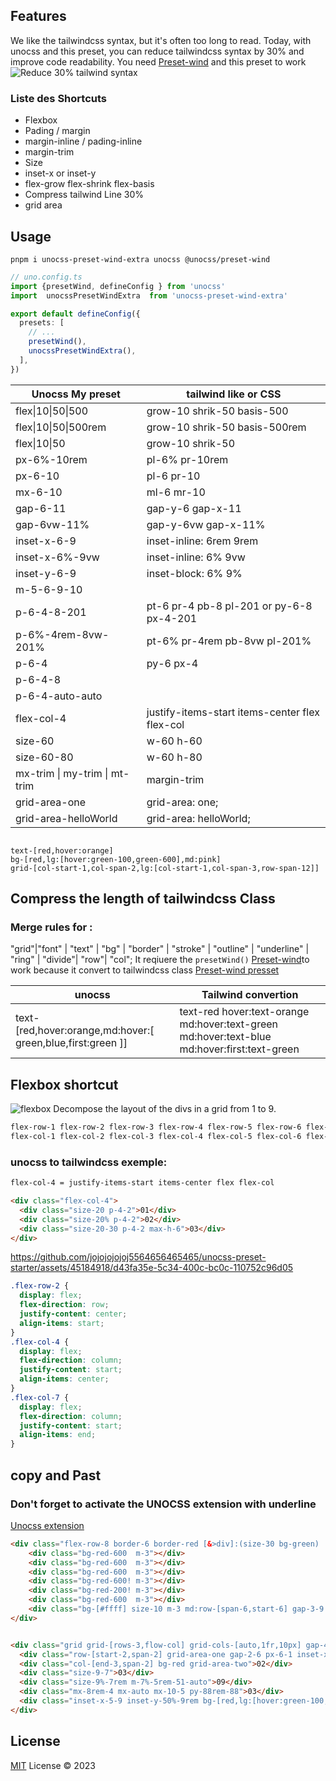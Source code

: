 ## Features

We like the tailwindcss syntax, but it's often too long to read. Today, with unocss and this preset, you can reduce tailwindcss syntax by 30% and improve code readability.
You need [Preset-wind](https://www.npmjs.com/package/@unocss/preset-wind) and this preset to work
![Reduce 30% tailwind syntax](https://github.com/jojojojojoj5564656465465/unocss-preset-starter/assets/45184918/efb0180e-38f5-4360-89f5-92b646995de1)

### Liste des Shortcuts
- Flexbox
- Pading / margin
- margin-inline / pading-inline
- margin-trim
- Size
- inset-x or inset-y
- flex-grow flex-shrink flex-basis
- Compress tailwind Line 30%
- grid area

## Usage
```shell
pnpm i unocss-preset-wind-extra unocss @unocss/preset-wind
```

```ts
// uno.config.ts
import {presetWind, defineConfig } from 'unocss'
import  unocssPresetWindExtra  from 'unocss-preset-wind-extra'

export default defineConfig({
  presets: [
    // ...
    presetWind(),
    unocssPresetWindExtra(),
  ],
})
```
| Unocss My preset              | tailwind like or CSS                           |
|-------------------------------|------------------------------------------------|
| flex\|10\|50\|500             | grow-10 shrik-50 basis-500                     |
| flex\|10\|50\|500rem          | grow-10 shrik-50 basis-500rem                  |
| flex\|10\|50                  | grow-10 shrik-50                               |
| px-6%-10rem                   | pl-6% pr-10rem                                 |
| px-6-10                       | pl-6 pr-10                                     |
| mx-6-10                       | ml-6 mr-10                                     |
| gap-6-11                      | gap-y-6 gap-x-11                               |
| gap-6vw-11%                   | gap-y-6vw gap-x-11%                            |
| inset-x-6-9                   | inset-inline: 6rem 9rem                        |
| inset-x-6%-9vw                | inset-inline: 6% 9vw                           |
| inset-y-6-9                   | inset-block: 6% 9%                             |
| m-5-6-9-10                    |                                                |
| p-6-4-8-201                   | pt-6 pr-4 pb-8 pl-201 or py-6-8 px-4-201       |
| p-6%-4rem-8vw-201%            | pt-6% pr-4rem pb-8vw pl-201%                   |
| p-6-4                         | py-6 px-4                                      |
| p-6-4-8                       |                                                |
| p-6-4-auto-auto               |                                                |
| flex-col-4                    | justify-items-start items-center flex flex-col |
| size-60                       | w-60 h-60                                      |
| size-60-80                    | w-60 h-80                                      |
| mx-trim \| my-trim \| mt-trim | margin-trim                                    |
| grid-area-one                 | grid-area: one;                                |
| grid-area-helloWorld          | grid-area: helloWorld;                         |
```

text-[red,hover:orange]
bg-[red,lg:[hover:green-100,green-600],md:pink]
grid-[col-start-1,col-span-2,lg:[col-start-1,col-span-3,row-span-12]]

```
## Compress the length of tailwindcss Class
### Merge rules for : 
"grid"|"font" | "text" | "bg" | "border" | "stroke" | "outline" | "underline" | "ring" | "divide"| "row"| "col";
It reqiuere the ```presetWind()``` [Preset-wind](https://www.npmjs.com/package/@unocss/preset-wind)to work because it convert to tailwindcss class
[Preset-wind presset](https://www.npmjs.com/package/@unocss/preset-wind)

| unocss                                                      | Tailwind convertion                                                                         |
|-------------------------------------------------------------|---------------------------------------------------------------------------------------------|
| text-[red,hover:orange,md:hover:[ green,blue,first:green ]] | text-red hover:text-orange md:hover:text-green md:hover:text-blue md:hover:first:text-green |

## Flexbox shortcut
![flexbox](https://github.com/jojojojojoj5564656465465/unocss-preset-starter/assets/45184918/f498deac-e3b2-40b0-96f6-a73c37f85553)
Decompose the layout of the divs in a grid from 1 to 9.

```md
flex-row-1 flex-row-2 flex-row-3 flex-row-4 flex-row-5 flex-row-6 flex-row-7 flex-row-8 flex-row-9
flex-col-1 flex-col-2 flex-col-3 flex-col-4 flex-col-5 flex-col-6 flex-col-7 flex-col-8 flex-col-9
```
### unocss to tailwindcss exemple:
```md
flex-col-4 = justify-items-start items-center flex flex-col
```
```html
<div class="flex-col-4">
  <div class="size-20 p-4-2">01</div>
  <div class="size-20% p-4-2">02</div>
  <div class="size-20-30 p-4-2 max-h-6">03</div>
</div>
```

https://github.com/jojojojojoj5564656465465/unocss-preset-starter/assets/45184918/d43fa35e-5c34-400c-bc0c-110752c96d05

```css
.flex-row-2 {
  display: flex;
  flex-direction: row;
  justify-content: center;
  align-items: start;
}
.flex-col-4 {
  display: flex;
  flex-direction: column;
  justify-content: start;
  align-items: center;
}
.flex-col-7 {
  display: flex;
  flex-direction: column;
  justify-content: start;
  align-items: end;
}
```
## copy and Past
### Don't forget to activate the UNOCSS extension with underline
[Unocss extension](https://marketplace.visualstudio.com/items?itemName=antfu.unocss)
```html
<div class="flex-row-8 border-6 border-red [&>div]:(size-30 bg-green)  grid-[col-span-1,col-start-2]">
	<div class="bg-red-600  m-3"></div>
	<div class="bg-red-600  m-3"></div>
	<div class="bg-red-600  m-3"></div>
	<div class="bg-red-600! m-3"></div>
	<div class="bg-red-200! m-3"></div>
	<div class="bg-red-600 	m-3"></div>
	<div class="bg-[#ffff] size-10 m-3 md:row-[span-6,start-6] gap-3-9 flex|1|20|50%"></div>
</div>


<div class="grid grid-[rows-3,flow-col] grid-cols-[auto,1fr,10px] gap-4 px-6rem-8em">
  <div class="row-[start-2,span-2] grid-area-one gap-2-6 px-6-1 inset-x-4 p-16rem-16-auto-auto">01</div>
  <div class="col-[end-3,span-2] bg-red grid-area-two">02</div>
  <div class="size-9-7">03</div>
  <div class="size-9%-7rem m-7%-5rem-51-auto">09</div>
  <div class="mx-8rem-4 mx-auto mx-10-5 py-88rem-88">03</div>
  <div class="inset-x-5-9 inset-y-50%-9rem bg-[red,lg:[hover:green-100,green-600],md:pink]">03</div>
</div>

```

## License

[MIT](./LICENSE) License © 2023 
